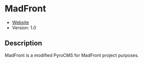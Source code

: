 # MadFront

* [Website](https://www.madfront.com/)
* Version: 1.0

## Description

MadFront is a modified PyroCMS for MadFront project purposes.
